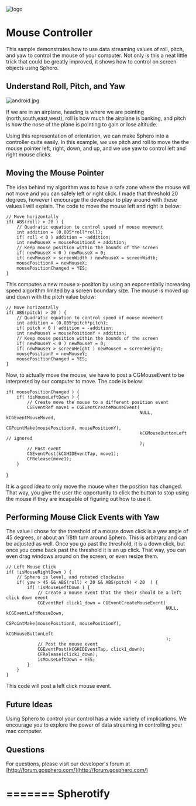 ![logo](http://update.orbotix.com/developer/sphero-small.png)

# Mouse Controller

This sample demonstrates how to use data streaming values of roll, pitch, and yaw to control the mouse of your computer.  Not only is this a neat little trick that could be greatly improved, it shows how to control on screen objects using Sphero.

## Understand Roll, Pitch, and Yaw

![android.jpg](https://github.com/orbotix/Sphero-Android-SDK/raw/master/assets/IMU.png)
    
If we are in an airplane, heading is where we are pointing (north,south,east,west), roll is how much the airplane is banking, and pitch is how the nose of the plane is pointing to gain or lose altitude.  

Using this representation of orientation, we can make Sphero into a controller quite easily.  In this example, we use pitch and roll to move the the mouse pointer left, right, down, and up, and we use yaw to control left and right mouse clicks.

## Moving the Mouse Pointer

The idea behind my algorithm was to have a safe zone where the mouse will not move and you can safely left or right click.  I made that threshold 20 degrees, however I encourage the developer to play around with these values I will explain.  The code to move the mouse left and right is below:

    // Move horizontally
    if( ABS(roll) > 20 ) {
        // Quadratic equation to control speed of mouse movement
        int addition = (0.005*roll*roll);
        if( roll < 0 ) addition = -addition;
        int newMouseX = mousePositionX + addition;
        // Keep mouse position within the bounds of the screen
        if( newMouseX < 0 ) newMouseX = 0;
        if( newMouseX > screenWidth ) newMouseX = screenWidth;
        mousePositionX = newMouseX;
        mousePositionChanged = YES;
    }
    
This computes a new mouse x-position by using an exponentially increasing speed algorithm limited by a screen boundary size. The mouse is moved up and down with the pitch value below:

    // Move horizontally
    if( ABS(pitch) > 20 ) {
        // Quadratic equation to control speed of mouse movement
        int addition = (0.005*pitch*pitch);
        if( pitch < 0 ) addition = -addition;
        int newMouseY = mousePositionY + addition;
        // Keep mouse position within the bounds of the screen
        if( newMouseY < 0 ) newMouseY = 0;
        if( newMouseY > screenHeight ) newMouseY = screenHeight;
        mousePositionY = newMouseY;
        mousePositionChanged = YES;
    }
    
Now, to actually move the mouse, we have to post a CGMouseEvent to be interpreted by our computer to move.  The code is below:

    if( mousePositionChanged ) {
        if( !isMouseLeftDown ) {
            // Create move the mouse to a different position event
            CGEventRef move1 = CGEventCreateMouseEvent(
                                                       NULL, kCGEventMouseMoved,
                                                       CGPointMake(mousePositionX, mousePositionY),
                                                       kCGMouseButtonLeft // ignored
                                                       );
            // Post event
            CGEventPost(kCGHIDEventTap, move1);
            CFRelease(move1);
        }
   }
   
It is a good idea to only move the mouse when the position has changed.  That way, you give the user the opportunity to click the button to stop using the mouse if they are incapable of figuring out how to use it.

## Performing Mouse Click Events with Yaw

The value I chose for the threshold of a mouse down click is a yaw angle of 45 degrees, or about an 1/8th turn around Sphero.  This is arbitrary and can be adjusted as well. Once you go past the threshold, it is a down click, but once you come back past the threshold it is an up click.  That way, you can even drag windows around on the screen, or even resize them.
    
    // Left Mouse Click
    if( !isMouseRightDown ) {
        // Sphero is level, and rotated clockwise
        if( yaw > 45 && ABS(roll) < 20 && ABS(pitch) < 20  ) {
            if( !isMouseLeftDown ) {
                // Create a mouse event that the their should be a left click down event
                CGEventRef click1_down = CGEventCreateMouseEvent(
                                                                 NULL, kCGEventLeftMouseDown,
                                                                 CGPointMake(mousePositionX, mousePositionY),
                                                                 kCGMouseButtonLeft
                                                                 );
                // Post the mouse event
                CGEventPost(kCGHIDEventTap, click1_down);
                CFRelease(click1_down);
                isMouseLeftDown = YES;
            }
        }
    }
    
This code will post a left click mouse event.

## Future Ideas

Using Sphero to control your control has a wide variety of implications.  We encourage you to explore the power of data streaming in controlling your mac computer.

## Questions

For questions, please visit our developer's forum at [http://forum.gosphero.com/](http://forum.gosphero.com/)





=======
Spherotify
==========

